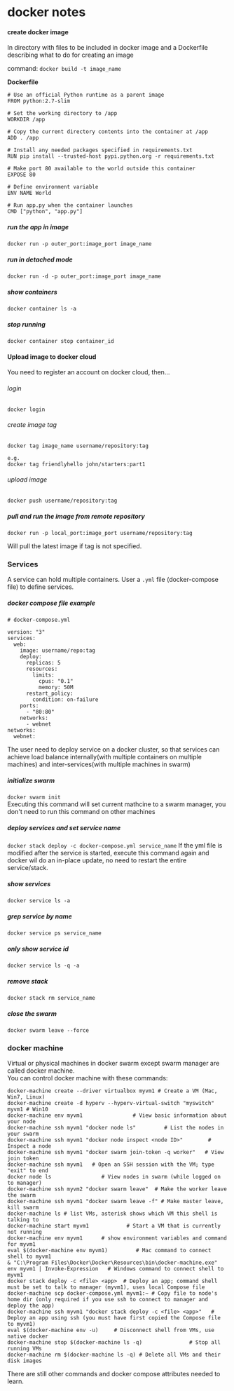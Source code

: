 # docker notes

#### create docker image
In directory with files to be included in docker image and a Dockerfile describing what to do for creating an image

command: `docker build -t image_name`

**Dockerfile**

```
# Use an official Python runtime as a parent image
FROM python:2.7-slim

# Set the working directory to /app
WORKDIR /app

# Copy the current directory contents into the container at /app
ADD . /app

# Install any needed packages specified in requirements.txt
RUN pip install --trusted-host pypi.python.org -r requirements.txt

# Make port 80 available to the world outside this container
EXPOSE 80

# Define environment variable
ENV NAME World

# Run app.py when the container launches
CMD ["python", "app.py"]
```

##### run the app in image
`docker run -p outer_port:image_port image_name`

##### run in detached mode
`docker run -d -p outer_port:image_port image_name`

##### show containers
`docker container ls -a`

##### stop running
`docker container stop container_id`

#### Upload image to docker cloud
You need to register an account on docker cloud, then...

###### login
```docker login```

###### create image tag
```
docker tag image_name username/repository:tag

e.g.
docker tag friendlyhello john/starters:part1
```

###### upload image
```docker push username/repository:tag```

##### pull and run the image from remote repository
```docker run -p local_port:image_port username/repository:tag```

Will pull the latest image if tag is not specified.

### Services
A service can hold multiple containers. User a `.yml` file (docker-compose file) to define services.

##### docker compose file example
```
# docker-compose.yml

version: "3"
services:
  web:
    image: username/repo:tag
    deploy:
      replicas: 5
      resources:
        limits:
          cpus: "0.1"
          memory: 50M
      restart_policy:
        condition: on-failure
    ports:
      - "80:80"
    networks:
      - webnet
networks:
  webnet:
```

The user need to deploy service on a docker cluster, so that services can achieve load balance internally(with multiple containers on multiple machines) and inter-services(with multiple machines in swarm)

##### initialize swarm
`docker swarm init`  
Executing this command will set current mathcine to a swarm manager, you don't need to run this command on other machines

##### deploy services and set service name
`docker stack deploy -c docker-compose.yml service_name`
If the yml file is modified after the service is started, execute this command again and docker wil do an in-place update, no need to restart the entire service/stack.

##### show services
`docker service ls -a`

##### grep service by name
`docker service ps service_name`

##### only show service id
`docker service ls -q -a`

##### remove stack
`docker stack rm service_name`

##### close the swarm
`docker swarm leave --force`

### docker machine
Virtual or physical machines in docker swarm except swarm manager are called docker machine.  
You can control docker machine with these commands:

```
docker-machine create --driver virtualbox myvm1 # Create a VM (Mac, Win7, Linux)
docker-machine create -d hyperv --hyperv-virtual-switch "myswitch" myvm1 # Win10
docker-machine env myvm1                # View basic information about your node
docker-machine ssh myvm1 "docker node ls"         # List the nodes in your swarm
docker-machine ssh myvm1 "docker node inspect <node ID>"        # Inspect a node
docker-machine ssh myvm1 "docker swarm join-token -q worker"   # View join token
docker-machine ssh myvm1   # Open an SSH session with the VM; type "exit" to end
docker node ls                # View nodes in swarm (while logged on to manager)
docker-machine ssh myvm2 "docker swarm leave"  # Make the worker leave the swarm
docker-machine ssh myvm1 "docker swarm leave -f" # Make master leave, kill swarm
docker-machine ls # list VMs, asterisk shows which VM this shell is talking to
docker-machine start myvm1            # Start a VM that is currently not running
docker-machine env myvm1      # show environment variables and command for myvm1
eval $(docker-machine env myvm1)         # Mac command to connect shell to myvm1
& "C:\Program Files\Docker\Docker\Resources\bin\docker-machine.exe" env myvm1 | Invoke-Expression   # Windows command to connect shell to myvm1
docker stack deploy -c <file> <app>  # Deploy an app; command shell must be set to talk to manager (myvm1), uses local Compose file
docker-machine scp docker-compose.yml myvm1:~ # Copy file to node's home dir (only required if you use ssh to connect to manager and deploy the app)
docker-machine ssh myvm1 "docker stack deploy -c <file> <app>"   # Deploy an app using ssh (you must have first copied the Compose file to myvm1)
eval $(docker-machine env -u)     # Disconnect shell from VMs, use native docker
docker-machine stop $(docker-machine ls -q)               # Stop all running VMs
docker-machine rm $(docker-machine ls -q) # Delete all VMs and their disk images
```

There are still other commands and docker compose attributes needed to learn.
